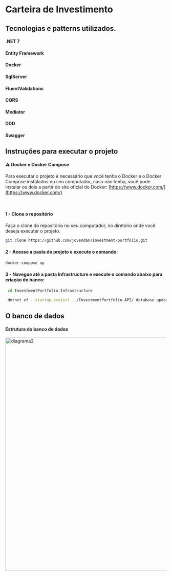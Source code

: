 # Carteira de Investimento

## Tecnologias e patterns utilizados.

#### .NET 7
#### Entity Framework
#### Docker
#### SqlServer
#### FluentValidations
#### CQRS
#### Mediator
#### DDD
#### Swagger


## Instruções para executar o projeto

#### ⚠️ Docker e Docker Compose
  Para executar o projeto é necessário que você tenha o Docker e o Docker Compose instalados no seu computador, caso não tenha, você pode instalar os dois a partir do site oficial do Docker: [https://www.docker.com/](https://www.docker.com/)

<br />

#### 1 - Clone o repositório
  Faça o clone do repositório no seu computador, no diretório onde você deseja executar o projeto.


  ```sh
  git clone https://github.com/jovemdan/investment-portfolio.git
  ```

#### 2 - Acesse a pasta do projeto e execute o comando:
  ```sh
  docker-compose up
  ```

#### 3 - Navegue até a pasta Infrastructure e execute o comando abaixo para criação do banco:
 ```sh
  cd InvestmentPortfolio.Infrastructure
  ```
 ```sh
  dotnet ef --startup-project ../InvestmentPortfolio.API/ database update
  ```

## O banco de dados

<p align="center">
  <h4>Estrutura do banco de dados</h4>
  <img width="726" alt="diagrama2" src="https://github.com/jovemdan/investment-portfolio/assets/25301052/ae50d03d-5514-49a6-8e09-4b9e85b3c02b">
</p>
